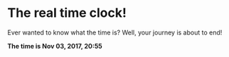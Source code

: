 # The real time clock!

Ever wanted to know what the time is? Well, your journey is about to end!

**The time is Nov 03, 2017, 20:55**